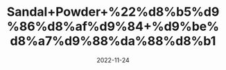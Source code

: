 ---
title: 'Sandal+Powder+%22%d8%b5%d9%86%d8%af%d9%84+%d9%be%d8%a7%d9%88%da%88%d8%b1'
date: '2022-11-24' 
metatag: '' 
inventory: '0' 
draft: false 
# meta description 
shortDescripton: 'Sandal+Wood+Powder%22++It+sooths+inflammatory+skin+conditions+as+well+as+calm+irritated+skin+and+flatten+breakouts.'
description: 'Skin+Care+%d8%b3%da%a9%d9%86+%da%a9%d8%a6%db%8c%d8%b1'
longdescription: ''
tags: ''
brand: ''
subCategory: ''
unit: '10 gm-Pk'
sellCount: '0'
featured: False
# product Price
price: '200.0'
# Product Short Description
shortDescription: 'Sandal+Wood+Powder%22++It+sooths+inflammatory+skin+conditions+as+well+as+calm+irritated+skin+and+flatten+breakouts.'
productID: 'EA9DB83A-673B-ED11-996A-005056B3A416'
type: 'products'
category: 'Skin+Care+%d8%b3%da%a9%d9%86+%da%a9%d8%a6%db%8c%d8%b1' 
thumnailproduct: 'https://eraconnect.blob.core.windows.net/product-images/aminsaddiquidawakhana/3d4df52c-7b74-4714-a3e7-ad3b8e78bdf1.webp' 
images:
  - image: 'https://eraconnect.blob.core.windows.net/product-images/aminsaddiquidawakhana/3d4df52c-7b74-4714-a3e7-ad3b8e78bdf1.webp'  
Variants:
---